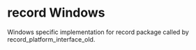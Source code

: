 # record Windows

Windows specific implementation for record package called by record_platform_interface_old.